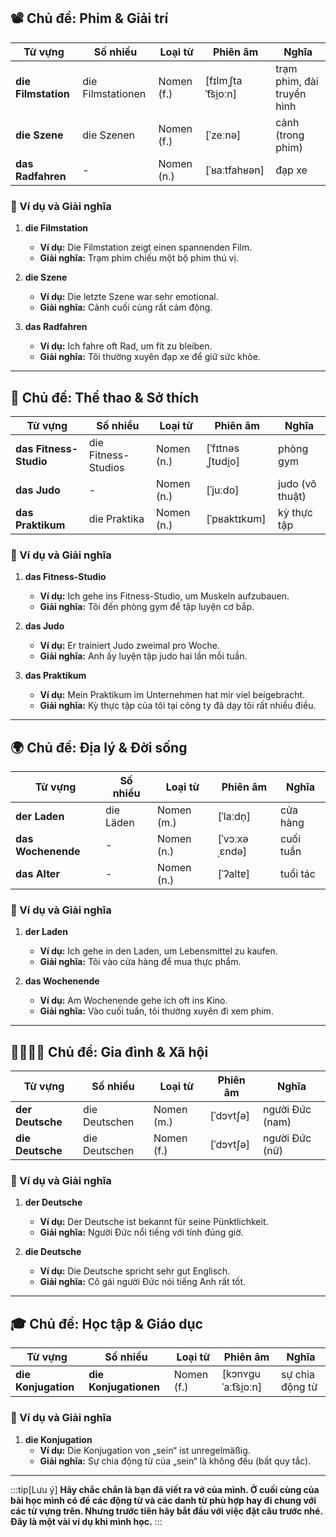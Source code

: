 ## **📽️ Chủ đề: Phim & Giải trí**

| **Từ vựng**     | **Số nhiều**      | **Loại từ** | **Phiên âm**        | **Nghĩa**                  |
| --------------- | ----------------- | ----------- | ------------------- | -------------------------- |
| **die Filmstation** | die Filmstationen | Nomen (f.)  | [fɪlmˌʃtaˈt͡si̯oːn] | trạm phim, đài truyền hình |
| **die Szene**       | die Szenen        | Nomen (f.)  | [ˈzeːnə]            | cảnh (trong phim)          |
| **das Radfahren**   | -                 | Nomen (n.)  | [ˈʁaːtfahʁən]       | đạp xe                     |

### **📌 Ví dụ và Giải nghĩa**

1. **die Filmstation**
    
    - **Ví dụ:** Die Filmstation zeigt einen spannenden Film.
    - **Giải nghĩa:** Trạm phim chiếu một bộ phim thú vị.
2. **die Szene**
    
    - **Ví dụ:** Die letzte Szene war sehr emotional.
    - **Giải nghĩa:** Cảnh cuối cùng rất cảm động.
3. **das Radfahren**
    
    - **Ví dụ:** Ich fahre oft Rad, um fit zu bleiben.
    - **Giải nghĩa:** Tôi thường xuyên đạp xe để giữ sức khỏe.

---

## **💪 Chủ đề: Thể thao & Sở thích**

| **Từ vựng**        | **Số nhiều**        | **Loại từ** | **Phiên âm**      | **Nghĩa**       |
| ------------------ | ------------------- | ----------- | ----------------- | --------------- |
| **das Fitness-Studio** | die Fitness-Studios | Nomen (n.)  | [ˈfɪtnəsˌʃtʊdi̯o] | phòng gym       |
| **das Judo**           | -                   | Nomen (n.)  | [ˈjuːdo]          | judo (võ thuật) |
| **das Praktikum**      | die Praktika        | Nomen (n.)  | [ˈpʁaktɪkʊm]      | kỳ thực tập     |

### **📌 Ví dụ và Giải nghĩa**

1. **das Fitness-Studio**
    
    - **Ví dụ:** Ich gehe ins Fitness-Studio, um Muskeln aufzubauen.
    - **Giải nghĩa:** Tôi đến phòng gym để tập luyện cơ bắp.
2. **das Judo**
    
    - **Ví dụ:** Er trainiert Judo zweimal pro Woche.
    - **Giải nghĩa:** Anh ấy luyện tập judo hai lần mỗi tuần.
3. **das Praktikum**
    
    - **Ví dụ:** Mein Praktikum im Unternehmen hat mir viel beigebracht.
    - **Giải nghĩa:** Kỳ thực tập của tôi tại công ty đã dạy tôi rất nhiều điều.

---

## **🌍 Chủ đề: Địa lý & Đời sống**

| **Từ vựng**    | **Số nhiều** | **Loại từ** | **Phiên âm**  | **Nghĩa** |
| -------------- | ------------ | ----------- | ------------- | --------- |
| **der Laden**      | die Läden    | Nomen (m.)  | [ˈlaːdn̩]     | cửa hàng  |
| **das Wochenende** | -            | Nomen (n.)  | [ˈvɔːxəˌɛndə] | cuối tuần |
| **das Alter**      | -            | Nomen (n.)  | [ˈʔaltɐ]      | tuổi tác  |

### **📌 Ví dụ và Giải nghĩa**

1. **der Laden**
    
    - **Ví dụ:** Ich gehe in den Laden, um Lebensmittel zu kaufen.
    - **Giải nghĩa:** Tôi vào cửa hàng để mua thực phẩm.
2. **das Wochenende**
    
    - **Ví dụ:** Am Wochenende gehe ich oft ins Kino.
    - **Giải nghĩa:** Vào cuối tuần, tôi thường xuyên đi xem phim.

---

## **👨‍👩‍👧‍👦 Chủ đề: Gia đình & Xã hội**

| **Từ vựng**  | **Số nhiều**  | **Loại từ** | **Phiên âm** | **Nghĩa**       |
| ------------ | ------------- | ----------- | ------------ | --------------- |
| **der Deutsche** | die Deutschen | Nomen (m.)  | [ˈdɔʏtʃə]    | người Đức (nam) |
| **die Deutsche** | die Deutschen | Nomen (f.)  | [ˈdɔʏtʃə]    | người Đức (nữ)  |

### **📌 Ví dụ và Giải nghĩa**

1. **der Deutsche**
    
    - **Ví dụ:** Der Deutsche ist bekannt für seine Pünktlichkeit.
    - **Giải nghĩa:** Người Đức nổi tiếng với tính đúng giờ.
2. **die Deutsche**
    
    - **Ví dụ:** Die Deutsche spricht sehr gut Englisch.
    - **Giải nghĩa:** Cô gái người Đức nói tiếng Anh rất tốt.

---

## **🎓 Chủ đề: Học tập & Giáo dục**

| **Từ vựng**     | **Số nhiều**      | **Loại từ** | **Phiên âm**        | **Nghĩa**       |
| --------------- | ----------------- | ----------- | ------------------- | --------------- |
| **die Konjugation** | **die Konjugationen** | Nomen (f.)  | [kɔnʏɡuˈaːt͡si̯oːn] | sự chia động từ |

### **📌 Ví dụ và Giải nghĩa**

1. **die Konjugation**
    - **Ví dụ:** Die Konjugation von „sein“ ist unregelmäßig.
    - **Giải nghĩa:** Sự chia động từ của „sein“ là không đều (bất quy tắc).


---
:::tip[Lưu ý]
**Hãy chắc chắn là bạn đã viết ra vở của mình. Ở cuối cùng của bài học mình có để các động từ và các danh từ phù hợp hay đi chung với các từ vựng trên. Nhưng trước tiên hãy bắt đầu với việc đặt câu trước nhé. Đây là một vài ví dụ khi mình học.**
:::